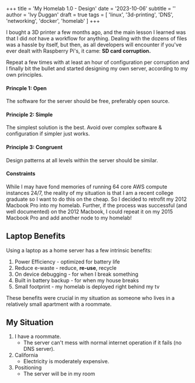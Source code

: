 +++
title = 'My Homelab 1.0 - Design'
date = '2023-10-06'
subtitle = ''
author = 'Ivy Duggan'
draft = true
tags = [
    'linux',
    '3d-printing',
    'DNS',
    'networking',
    'docker',
    'homelab'
]
+++

I bought a 3D printer a few months ago, and the main lesson I learned was that I did *not* have a workflow for anything. Dealing with the dozens of files was a hassle by itself, but then, as all developers will encounter if you've ever dealt with Raspberry Pi's, it came: **SD card corruption.**

Repeat a few times with at least an hour of configuration per corruption and I finally bit the bullet and started designing my own server, according to my own principles.

#### Princple 1: Open

The software for the server should be free, preferably open source.

#### Principle 2: Simple

The simplest solution is the best. Avoid over complex software & configuration if simpler just works.

#### Principle 3: Congruent

Design patterns at all levels within the server should be similar.

#### Constraints

While I may have fond memories of running 64 core AWS compute instances 24/7, the reality of my situation is that I am a recent college graduate so I want to do this on the cheap. So I decided to retrofit my 2012 Macbook Pro into my homelab. Further, if the process was successful (and well documented) on the 2012 Macbook, I could repeat it on my 2015 Macbook Pro and add another node to my homelab!

## Laptop Benefits
Using a laptop as a home server has a few intrinsic benefits:

1. Power Efficiency - optimized for battery life
1. Reduce e-waste - reduce, **re-use**, recycle
1. On device debugging - for when I break something
1. Built in battery backup - for when my house breaks
1. Small footprint - my homelab is deployed right behind my tv

These benefits were crucial in my situation as someone who lives in a relatively small apartment with a roommate. 

## My Situation
1. I have a roommate.
    - The server can't mess with normal internet operation if it fails (no DNS server).
1. California
    - Electricity is moderately expensive.
1. Positioning
    - The server will be in my room

